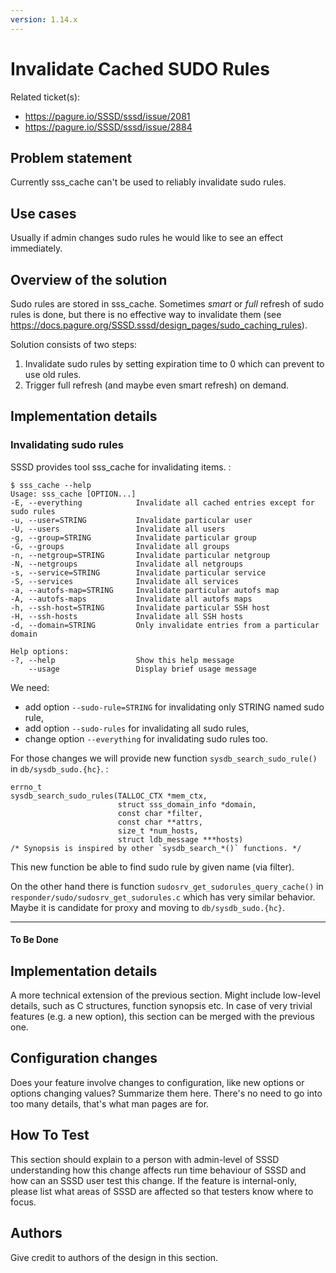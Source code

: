 ```yaml
---
version: 1.14.x
---
```


# Invalidate Cached SUDO Rules

Related ticket(s):

  - <https://pagure.io/SSSD/sssd/issue/2081>
  - <https://pagure.io/SSSD/sssd/issue/2884>

## Problem statement

Currently sss_cache can't be used to reliably invalidate sudo rules.

## Use cases

Usually if admin changes sudo rules he would like to see an effect immediately.

## Overview of the solution

Sudo rules are stored in sss_cache. Sometimes *smart* or *full* refresh of sudo rules is done, but there is no effective way to invalidate them (see [<https://docs.pagure.org/SSSD.sssd/design_pages/sudo_caching_rules>](https://docs.pagure.org/SSSD.sssd/design_pages/sudo_caching_rules.html)).

Solution consists of two steps:

1.  Invalidate sudo rules by setting expiration time to 0 which can prevent to use old rules.
2.  Trigger full refresh (and maybe even smart refresh) on demand.

## Implementation details

### Invalidating sudo rules

SSSD provides tool sss_cache for invalidating items. :

    $ sss_cache --help
    Usage: sss_cache [OPTION...]
    -E, --everything            Invalidate all cached entries except for sudo rules
    -u, --user=STRING           Invalidate particular user
    -U, --users                 Invalidate all users
    -g, --group=STRING          Invalidate particular group
    -G, --groups                Invalidate all groups
    -n, --netgroup=STRING       Invalidate particular netgroup
    -N, --netgroups             Invalidate all netgroups
    -s, --service=STRING        Invalidate particular service
    -S, --services              Invalidate all services
    -a, --autofs-map=STRING     Invalidate particular autofs map
    -A, --autofs-maps           Invalidate all autofs maps
    -h, --ssh-host=STRING       Invalidate particular SSH host
    -H, --ssh-hosts             Invalidate all SSH hosts
    -d, --domain=STRING         Only invalidate entries from a particular domain
    
    Help options:
    -?, --help                  Show this help message
        --usage                 Display brief usage message

We need:

  - add option `--sudo-rule=STRING` for invalidating only STRING named sudo rule,
  - add option `--sudo-rules` for invalidating all sudo rules,
  - change option `--everything` for invalidating sudo rules too.

For those changes we will provide new function `sysdb_search_sudo_rule()` in `db/sysdb_sudo.{hc}`. :

    errno_t
    sysdb_search_sudo_rules(TALLOC_CTX *mem_ctx,
                            struct sss_domain_info *domain,
                            const char *filter,
                            const char **attrs,
                            size_t *num_hosts,
                            struct ldb_message ***hosts)
    /* Synopsis is inspired by other `sysdb_search_*()` functions. */

This new function be able to find sudo rule by given name (via filter).

On the other hand there is function `sudosrv_get_sudorules_query_cache()` in `responder/sudo/sudosrv_get_sudorules.c` which has very similar behavior. Maybe it is candidate for proxy and moving to `db/sysdb_sudo.{hc}`.

-----

#### To Be Done

## Implementation details

A more technical extension of the previous section. Might include low-level details, such as C structures, function synopsis etc. In case of very trivial features (e.g. a new option), this section can be merged with the previous one.

## Configuration changes

Does your feature involve changes to configuration, like new options or options changing values? Summarize them here. There's no need to go into too many details, that's what man pages are for.

## How To Test

This section should explain to a person with admin-level of SSSD understanding how this change affects run time behaviour of SSSD and how can an SSSD user test this change. If the feature is internal-only, please list what areas of SSSD are affected so that testers know where to focus.

## Authors

Give credit to authors of the design in this section.
